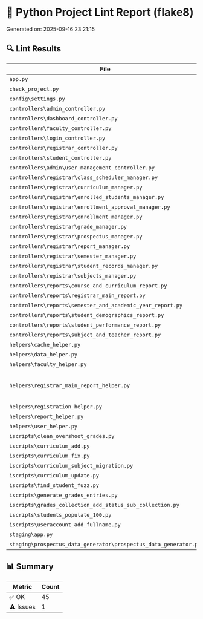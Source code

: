 # 📝 Python Project Lint Report (flake8)
Generated on: 2025-09-16 23:21:15

## 🔍 Lint Results

| File | Status | Notes |
|------|--------|-------|
| `app.py` | ✅ OK |  |
| `check_project.py` | ✅ OK |  |
| `config\settings.py` | ✅ OK |  |
| `controllers\admin_controller.py` | ✅ OK |  |
| `controllers\dashboard_controller.py` | ✅ OK |  |
| `controllers\faculty_controller.py` | ✅ OK |  |
| `controllers\login_controller.py` | ✅ OK |  |
| `controllers\registrar_controller.py` | ✅ OK |  |
| `controllers\student_controller.py` | ✅ OK |  |
| `controllers\admin\user_management_controller.py` | ✅ OK |  |
| `controllers\registrar\class_scheduler_manager.py` | ✅ OK |  |
| `controllers\registrar\curriculum_manager.py` | ✅ OK |  |
| `controllers\registrar\enrolled_students_manager.py` | ✅ OK |  |
| `controllers\registrar\enrollment_approval_manager.py` | ✅ OK |  |
| `controllers\registrar\enrollment_manager.py` | ✅ OK |  |
| `controllers\registrar\grade_manager.py` | ✅ OK |  |
| `controllers\registrar\prospectus_manager.py` | ✅ OK |  |
| `controllers\registrar\report_manager.py` | ✅ OK |  |
| `controllers\registrar\semester_manager.py` | ✅ OK |  |
| `controllers\registrar\student_records_manager.py` | ✅ OK |  |
| `controllers\registrar\subjects_manager.py` | ✅ OK |  |
| `controllers\reports\course_and_curriculum_report.py` | ✅ OK |  |
| `controllers\reports\registrar_main_report.py` | ✅ OK |  |
| `controllers\reports\semester_and_academic_year_report.py` | ✅ OK |  |
| `controllers\reports\student_demographics_report.py` | ✅ OK |  |
| `controllers\reports\student_performance_report.py` | ✅ OK |  |
| `controllers\reports\subject_and_teacher_report.py` | ✅ OK |  |
| `helpers\cache_helper.py` | ✅ OK |  |
| `helpers\data_helper.py` | ✅ OK |  |
| `helpers\faculty_helper.py` | ✅ OK |  |
| `helpers\registrar_main_report_helper.py` | ⚠️ Issues | C:\MIT261-BSBA\helpers\registrar_main_report_helper.py:365:26: F841 local variable 'results' is assigned to but never used |
| `helpers\registration_helper.py` | ✅ OK |  |
| `helpers\report_helper.py` | ✅ OK |  |
| `helpers\user_helper.py` | ✅ OK |  |
| `iscripts\clean_overshoot_grades.py` | ✅ OK |  |
| `iscripts\curriculum_add.py` | ✅ OK |  |
| `iscripts\curriculum_fix.py` | ✅ OK |  |
| `iscripts\curriculum_subject_migration.py` | ✅ OK |  |
| `iscripts\curriculum_update.py` | ✅ OK |  |
| `iscripts\find_student_fuzz.py` | ✅ OK |  |
| `iscripts\generate_grades_entries.py` | ✅ OK |  |
| `iscripts\grades_collection_add_status_sub_collection.py` | ✅ OK |  |
| `iscripts\students_populate_100.py` | ✅ OK |  |
| `iscripts\useraccount_add_fullname.py` | ✅ OK |  |
| `staging\app.py` | ✅ OK |  |
| `staging\prospectus_data_generator\prospectus_data_generator.py` | ✅ OK |  |

## 📊 Summary

| Metric | Count |
|--------|-------|
| ✅ OK          | 45 |
| ⚠️ Issues      | 1 |
